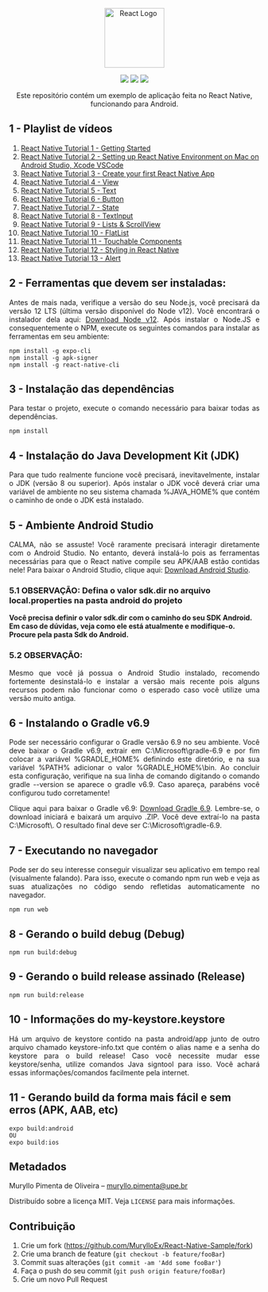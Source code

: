 <p align="center">
  <a href="https://ionicframework.com/" target="blank"><img src="https://i.imgur.com/HPX7AP1.png" width="120" alt="React Logo" /></a>
</p>
<p align="center">
  <img src="https://badgen.net/badge/license/MIT/yellow?icon=label"/>
  <img src="https://badgen.net/badge/author/React%20Native/blue?icon=label"/>
  <img src="https://badgen.net/badge/author/MurylloEx/red?icon=label"/>
</p>
<p align="center">
  Este repositório contém um exemplo de aplicação feita no React Native, funcionando para Android.
</p>

## 1 - Playlist de vídeos

  1. [React Native Tutorial 1 - Getting Started](https://www.youtube.com/watch?v=fLanCWsjGrk)
  2. [React Native Tutorial 2 - Setting up React Native Environment on Mac on Android Studio, Xcode VSCode](https://www.youtube.com/watch?v=LqDlPEbHDYY)
  3. [React Native Tutorial 3 - Create your first React Native App](https://www.youtube.com/watch?v=6i4YwAjw_GU)
  4. [React Native Tutorial 4 - View](https://www.youtube.com/watch?v=zj9y5vCCgC0)
  5. [React Native Tutorial 5 - Text](https://www.youtube.com/watch?v=67n3BH9IHps)
  6. [React Native Tutorial 6 - Button](https://www.youtube.com/watch?v=_Mt-SzvkFcY)
  7. [React Native Tutorial 7 - State](https://www.youtube.com/watch?v=QQydGvbbpKI)
  8. [React Native Tutorial 8 - TextInput](https://www.youtube.com/watch?v=MgF1sfaoB8Q)
  9. [React Native Tutorial 9 - Lists & ScrollView](https://www.youtube.com/watch?v=tUsvvTZhvtM)
  10. [React Native Tutorial 10 - FlatList](https://www.youtube.com/watch?v=TTvWoTKbZ3Y)
  11. [React Native Tutorial 11 - Touchable Components](https://www.youtube.com/watch?v=7mHEQceBHgI)
  12. [React Native Tutorial 12 - Styling in React Native](https://www.youtube.com/watch?v=X8cQ-rQUlTc)
  13. [React Native Tutorial 13 - Alert](https://www.youtube.com/watch?v=5FIQtgglrFc)

## 2 - Ferramentas que devem ser instaladas:

<p align="justify">
  Antes de mais nada, verifique a versão do seu Node.js, você precisará da versão 12 LTS (última versão disponível do Node v12). Você encontrará o instalador dela aqui: <a href="https://nodejs.org/en/blog/release/v12.21.0/">Download Node v12</a>.
  Após instalar o Node.JS e consequentemente o NPM, execute os seguintes comandos para instalar as ferramentas em seu ambiente:
</p>

```
npm install -g expo-cli
npm install -g apk-signer
npm install -g react-native-cli
```

## 3 - Instalação das dependências
<p align="justify">
  Para testar o projeto, execute o comando necessário para baixar todas as dependências.
</p>

```
npm install
```

## 4 - Instalação do Java Development Kit (JDK)

<p align="justify">
  Para que tudo realmente funcione você precisará, inevitavelmente, instalar o JDK (versão 8 ou superior). Após instalar o JDK você deverá criar uma variável de ambiente no seu sistema chamada %JAVA_HOME% que contém o caminho de onde o JDK está instalado.
</p>

## 5 - Ambiente Android Studio

<p align="justify">
  CALMA, não se assuste! Você raramente precisará interagir diretamente com o Android Studio. No entanto, deverá instalá-lo pois as ferramentas necessárias para que o React native compile seu APK/AAB estão contidas nele! Para baixar o Android Studio, clique aqui: <a href="https://developer.android.com/r/studio-ui/download-stable">Download Android Studio</a>.
</p>

### 5.1 OBSERVAÇÃO: Defina o valor sdk.dir no arquivo local.properties na pasta android do projeto

<b align="justify">Você precisa definir o valor sdk.dir com o caminho do seu SDK Android. Em caso de dúvidas, veja como ele está atualmente e modifique-o. Procure pela pasta Sdk do Android.</b>

### 5.2 OBSERVAÇÃO:

<p align="justify">
  Mesmo que você já possua o Android Studio instalado, recomendo fortemente desinstalá-lo e instalar a versão mais recente pois alguns recursos podem não funcionar como o esperado caso você utilize uma versão muito antiga.
</p>

## 6 - Instalando o Gradle v6.9

<p align="justify">
  Pode ser necessário configurar o Gradle versão 6.9 no seu ambiente. Você deve baixar o Gradle v6.9, extrair em C:\Microsoft\gradle-6.9 e por fim colocar a variável %GRADLE_HOME% definindo este diretório, e na sua variável %PATH% adicionar o valor %GRADLE_HOME%\bin. Ao concluir esta configuração, verifique na sua linha de comando digitando o comando gradle --version se aparece o gradle v6.9. Caso apareça, parabéns você configurou tudo corretamente!
</p>

<p align="justify">
  Clique aqui para baixar o Gradle v6.9: <a href="https://gradle.org/next-steps/?version=6.9&format=bin">Download Gradle 6.9</a>. Lembre-se, o download iniciará e baixará um arquivo .ZIP. Você deve extraí-lo na pasta C:\Microsoft\. O resultado final deve ser C:\Microsoft\gradle-6.9.
</p>

## 7 - Executando no navegador

<p align="justify">
  Pode ser do seu interesse conseguir visualizar seu aplicativo em tempo real (visualmente falando). Para isso, execute o comando npm run web e veja as suas atualizações no código sendo refletidas automaticamente no navegador.
</p>

```
npm run web
```

## 8 - Gerando o build debug (Debug)

```
npm run build:debug
```

## 9 - Gerando o build release assinado (Release)

```
npm run build:release
```

## 10 - Informações do my-keystore.keystore

<p align="justify">
  Há um arquivo de keystore contido na pasta android/app junto de outro arquivo chamado keystore-info.txt que contém o alias name e a senha do keystore para o build release! Caso você necessite mudar esse keystore/senha, utilize comandos Java signtool para isso. Você achará essas informações/comandos facilmente pela internet.
</p>

## 11 - Gerando build da forma mais fácil e sem erros (APK, AAB, etc)

```
expo build:android 
OU
expo build:ios
```

## Metadados

Muryllo Pimenta de Oliveira – muryllo.pimenta@upe.br

Distribuído sobre a licença MIT. Veja ``LICENSE`` para mais informações.

## Contribuição

1. Crie um fork (<https://github.com/MurylloEx/React-Native-Sample/fork>)
2. Crie uma branch de feature (`git checkout -b feature/fooBar`)
3. Commit suas alterações (`git commit -am 'Add some fooBar'`)
4. Faça o push do seu commit (`git push origin feature/fooBar`)
5. Crie um novo Pull Request

